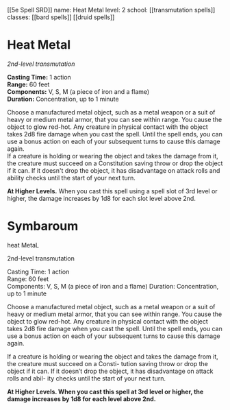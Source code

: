 [[5e Spell SRD]]
name: Heat Metal
level: 2
school: [[transmutation spells]]
classes: [[bard spells]]
         [[druid spells]]

# Heat Metal 
_2nd-level transmutation_ 

**Casting Time:** 1 action    
**Range:** 60 feet    
**Components:** V, S, M (a piece of iron and a flame)    
**Duration:** Concentration, up to 1 minute 

Choose a manufactured metal object, such as a metal weapon or a suit of heavy or medium metal armor, that you can see within range. You cause the object to glow red-hot. Any creature in physical contact with the object takes 2d8 fire damage when you cast the spell. Until the spell ends, you can use a bonus action on each of your subsequent turns to cause this damage again.    
If a creature is holding or wearing the object and takes the damage from it, the creature must succeed on a Constitution saving throw or drop the object if it can. If it doesn't drop the object, it has disadvantage on attack rolls and ability checks until the start of your next turn. 

**At Higher Levels.** When you cast this spell using a spell slot of 3rd level or higher, the damage increases by 1d8 for each slot level above 2nd. 


# Symbaroum

heat MetaL

2nd-level transmutation

Casting Time: 1 action  
Range: 60 feet  
Components: V, S, M (a piece of iron and a flame) Duration: Concentration, up to 1 minute

Choose a manufactured metal object, such as a metal weapon or a suit of heavy or medium metal armor, that you can see within range. You cause the object to glow red-hot. Any creature in physical contact with the object takes 2d8 fire damage when you cast the spell. Until the spell ends, you can use a bonus action on each of your subsequent turns to cause this damage again.

If a creature is holding or wearing the object and takes the damage from it, the creature must succeed on a Consti- tution saving throw or drop the object if it can. If it doesn’t drop the object, it has disadvantage on attack rolls and abil- ity checks until the start of your next turn.

**At Higher Levels. When you cast this spell at 3rd level or higher, the damage increases by 1d8 for each level above 2nd.**